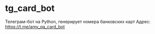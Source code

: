 # tg_card_bot
Телеграм-бот на Python, генерирует номера банковских карт
Адрес: https://t.me/amv_qa_card_bot
